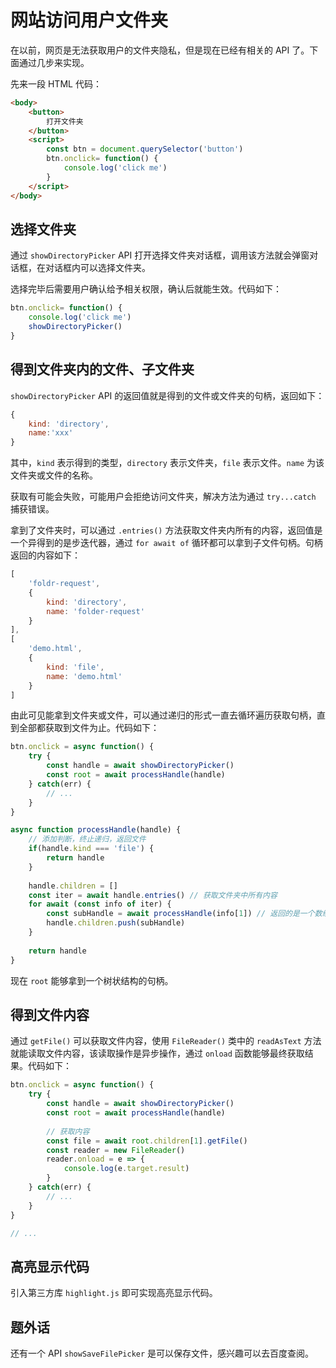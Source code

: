 # 网站访问用户文件夹

在以前，网页是无法获取用户的文件夹隐私，但是现在已经有相关的 API 了。下面通过几步来实现。

先来一段 HTML 代码：

```html
<body>
    <button>
        打开文件夹
    </button>
    <script>
    	const btn = document.querySelector('button')
        btn.onclick= function() {
            console.log('click me')
        }
    </script>
</body>
```

## 选择文件夹

通过 `showDirectoryPicker` API 打开选择文件夹对话框，调用该方法就会弹窗对话框，在对话框内可以选择文件夹。

选择完毕后需要用户确认给予相关权限，确认后就能生效。代码如下：

```js
btn.onclick= function() {
    console.log('click me')
    showDirectoryPicker()
}
```

## 得到文件夹内的文件、子文件夹

`showDirectoryPicker` API 的返回值就是得到的文件或文件夹的句柄，返回如下：

```js
{
    kind: 'directory',
    name:'xxx'
}
```

其中，`kind` 表示得到的类型，`directory` 表示文件夹，`file` 表示文件。`name` 为该文件夹或文件的名称。

获取有可能会失败，可能用户会拒绝访问文件夹，解决方法为通过 `try...catch` 捕获错误。

拿到了文件夹时，可以通过 `.entries()` 方法获取文件夹内所有的内容，返回值是一个异得到的是步迭代器，通过 `for await of` 循环都可以拿到子文件句柄。句柄返回的内容如下：

```js
[
    'foldr-request',
    {
        kind: 'directory',
        name: 'folder-request'
    }
],
[
    'demo.html',
    {
        kind: 'file',
        name: 'demo.html'
    }
]
```

由此可见能拿到文件夹或文件，可以通过递归的形式一直去循环遍历获取句柄，直到全部都获取到文件为止。代码如下：

```js
btn.onclick = async function() {
    try {
        const handle = await showDirectoryPicker()
        const root = await processHandle(handle)
    } catch(err) {
        // ...
    }
}

async function processHandle(handle) {
    // 添加判断，终止递归，返回文件
    if(handle.kind === 'file') {
        return handle
    }
    
    handle.children = []
    const iter = await handle.entries() // 获取文件夹中所有内容
    for await (const info of iter) {
        const subHandle = await processHandle(info[1]) // 返回的是一个数组，返回的内容格式如上所述。通过递归的思想一直获取文件夹内的内容
        handle.children.push(subHandle)
    }
    
    return handle
}
```

现在 `root` 能够拿到一个树状结构的句柄。

## 得到文件内容

通过 `getFile()` 可以获取文件内容，使用 `FileReader()` 类中的 `readAsText` 方法就能读取文件内容，该读取操作是异步操作，通过 `onload` 函数能够最终获取结果。代码如下：

```js
btn.onclick = async function() {
    try {
        const handle = await showDirectoryPicker()
        const root = await processHandle(handle)
        
        // 获取内容
        const file = await root.children[1].getFile()
        const reader = new FileReader()
        reader.onload = e => {
            console.log(e.target.result)
        }
    } catch(err) {
        // ...
    }
}

// ...
```

## 高亮显示代码

引入第三方库 `highlight.js` 即可实现高亮显示代码。

## 题外话

还有一个 API `showSaveFilePicker` 是可以保存文件，感兴趣可以去百度查阅。